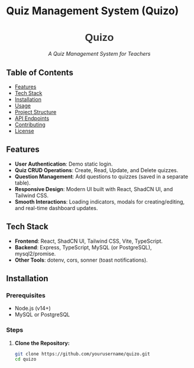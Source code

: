 # Quiz Management System (Quizo)

<center>
  <h1 style="font-family: Arial, sans-serif; color: #333;">Quizo</h1>
  <p><em>A Quiz Management System for Teachers</em></p>
</center>

## Table of Contents
- [Features](#features)
- [Tech Stack](#tech-stack)
- [Installation](#installation)
- [Usage](#usage)
- [Project Structure](#project-structure)
- [API Endpoints](#api-endpoints)
- [Contributing](#contributing)
- [License](#license)

## Features
- **User Authentication**: Demo static login.
- **Quiz CRUD Operations**: Create, Read, Update, and Delete quizzes.
- **Question Management**: Add questions to quizzes (saved in a separate table).
- **Responsive Design**: Modern UI built with React, ShadCN UI, and Tailwind CSS.
- **Smooth Interactions**: Loading indicators, modals for creating/editing, and real-time dashboard updates.

## Tech Stack
- **Frontend**: React, ShadCN UI, Tailwind CSS, Vite, TypeScript.
- **Backend**: Express, TypeScript, MySQL (or PostgreSQL), mysql2/promise.
- **Other Tools**: dotenv, cors, sonner (toast notifications).

## Installation

### Prerequisites
- Node.js (v14+)
- MySQL or PostgreSQL

### Steps

1. **Clone the Repository:**
   ```bash
   git clone https://github.com/yourusername/quizo.git
   cd quizo
